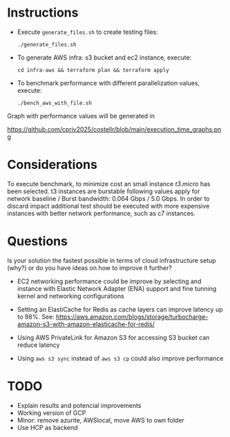 
# Instructions
* Execute `generate_files.sh` to create testing files:

  `./generate_files.sh`

* To generate AWS infra: s3 bucket and ec2 instance, execute:

  `cd infra-aws && terraform plan && terraform apply`

* To benchmark performance with different parallelization values, execute:

   `./bench_aws_with_file.sh`

Graph with performance values will be generated in

 https://github.com/cpriv2025/costellr/blob/main/execution_time_graphs.png

# Considerations
To execute benchmark, to minimize cost an small instance _t3.micro_ has been selected. t3 instances are burstable following values apply for network baseline / Burst bandwidth:  0.064 Gbps / 5.0 Gbps. In order to discard impact additional test should be executed with more expensive instances with better network performance, such as c7 instances.

# Questions
Is your solution the fastest possible in terms of cloud infrastructure setup (why?) or do you have ideas on how to improve it further? 

* EC2 networking performance could be improve by selecting and instance with Elastic Network Adapter (ENA) support and fine tunning kernel and networking configurations 

* Setting an ElastiCache for Redis as cache layers can improve latency up to 98%. See: https://aws.amazon.com/blogs/storage/turbocharge-amazon-s3-with-amazon-elasticache-for-redis/

* Using AWS PrivateLink for Amazon S3 for accessing S3 bucket can reduce latency

* Using `aws s3 sync` instead of `aws s3 cp` could also improve performance

# TODO  
* Explain results and potencial improvements
* Working version of GCP
* Minor: remove azurite, AWSlocal, move AWS to own folder
* Use HCP as backend
